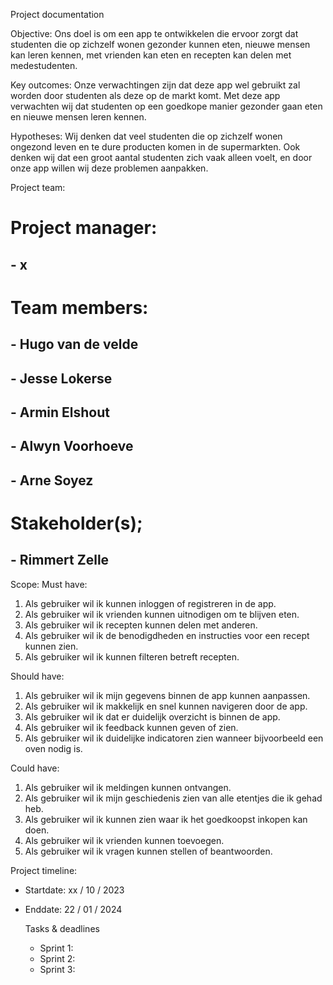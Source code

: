 Project documentation


Objective:
Ons doel is om een app te ontwikkelen die ervoor zorgt dat studenten die op zichzelf wonen gezonder kunnen eten, nieuwe mensen kan leren kennen, met vrienden kan eten en recepten kan delen met medestudenten.


Key outcomes:
Onze verwachtingen zijn dat deze app wel gebruikt zal worden door studenten als deze op de markt komt. Met deze app verwachten wij dat studenten op een goedkope manier gezonder gaan eten en nieuwe mensen leren kennen.

Hypotheses:
Wij denken dat veel studenten die op zichzelf wonen ongezond leven en te dure producten komen in de supermarkten. Ook denken wij dat een groot aantal studenten zich vaak alleen voelt, en door onze app willen wij deze problemen aanpakken.


Project team:
# Project manager:
## - x
# Team members:
## - Hugo van de velde
## - Jesse Lokerse
## - Armin Elshout
## - Alwyn Voorhoeve
## - Arne Soyez
# Stakeholder(s);
## - Rimmert Zelle


Scope:
Must have:
1. Als gebruiker wil ik kunnen inloggen of registreren in de app.
2. Als gebruiker wil ik vrienden kunnen uitnodigen om te blijven eten.
3. Als gebruiker wil ik recepten kunnen delen met anderen.
4. Als gebruiker wil ik de benodigdheden en instructies voor een recept kunnen zien.
5. Als gebruiker wil ik kunnen filteren betreft recepten.

Should have:
1. Als gebruiker wil ik mijn gegevens binnen de app kunnen aanpassen.
2. Als gebruiker wil ik makkelijk en snel kunnen navigeren door de app.
3. Als gebruiker wil ik dat er duidelijk overzicht is binnen de app.
4. Als gebruiker wil ik feedback kunnen geven of zien.
5. Als gebruiker wil ik duidelijke indicatoren zien wanneer bijvoorbeeld een oven nodig is.

Could have:
1. Als gebruiker wil ik meldingen kunnen ontvangen.
2. Als gebruiker wil ik mijn geschiedenis zien van alle etentjes die ik gehad heb.
3. Als gebruiker wil ik kunnen zien waar ik het goedkoopst inkopen kan doen.
4. Als gebruiker wil ik vrienden kunnen toevoegen.
5. Als gebruiker wil ik vragen kunnen stellen of beantwoorden.

Project timeline:
- Startdate: xx / 10 / 2023
- Enddate: 22 / 01 / 2024

  Tasks & deadlines
  - Sprint 1: 
  - Sprint 2: 
  - Sprint 3: 

